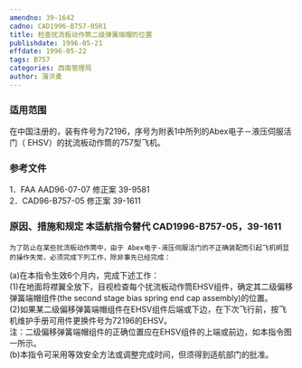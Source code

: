 ```yaml
---
amendno: 39-1642  
cadno: CAD1996-B757-05R1  
title: 检查扰流板动作筒二级弹簧端帽的位置  
publishdate: 1996-05-21  
effdate: 1996-05-22  
tags: B757  
categories: 西南管理局  
author: 蒲洪勇  
---
```

  
### 适用范围  
在中国注册的，装有件号为72196，序号为附表1中所列的Abex电子－液压伺服活门（ EHSV）的扰流板动作筒的757型飞机。  
  
<!--more-->  
### 参考文件  
1．FAA AAD96-07-07  修正案 39-9581  
 2．CAD96-B757-05  修正案 39-1611  
  
### 原因、措施和规定 本适航指令替代 CAD1996-B757-05，39-1611  
    为了防止在某些扰流板动作筒中，由于 Abex电子-液压伺服活门的不正确装配而引起飞机明显的操作失常，必须完成下列工作，除非事先已经完成：  
(a)在本指令生效6个月内，完成下述工作：  
       (1)在地面将襟翼全放下，目视检查每个扰流板动作筒EHSV组件，确定其二级偏移弹簧端帽组件(the second stage bias spring end cap assembly)的位置。  
       (2)如果某二级偏移弹簧端帽组件在EHSV组件后端或下边，在下次飞行前，按飞机维护手册可用件更换件号为72196的EHSV。  
    注：二级偏移弹簧端帽组件的正确位置应在EHSV组件的上端或前边，如本指令图一所示。  
    (b)本指令可采用等效安全方法或调整完成时间，但须得到适航部门的批准。  
  
